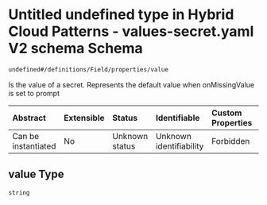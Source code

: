 # Untitled undefined type in Hybrid Cloud Patterns - values-secret.yaml V2 schema Schema

```txt
undefined#/definitions/Field/properties/value
```

Is the value of a secret. Represents the default value when onMissingValue is set to prompt

| Abstract            | Extensible | Status         | Identifiable            | Custom Properties | Additional Properties | Access Restrictions | Defined In                                                                              |
| :------------------ | :--------- | :------------- | :---------------------- | :---------------- | :-------------------- | :------------------ | :-------------------------------------------------------------------------------------- |
| Can be instantiated | No         | Unknown status | Unknown identifiability | Forbidden         | Allowed               | none                | [values-secrets.v2.schema.json\*](values-secrets.v2.schema.json "open original schema") |

## value Type

`string`
